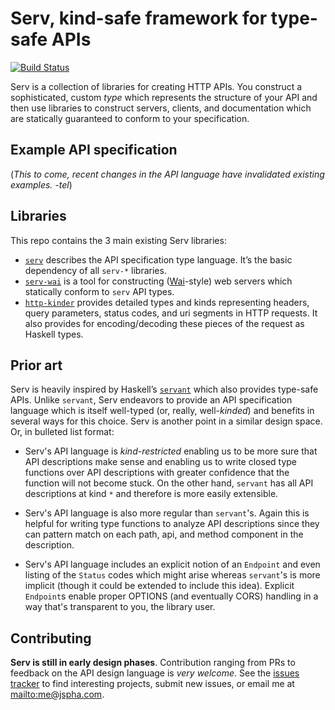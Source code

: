 
# Serv, kind-safe framework for type-safe APIs

[![Build Status](https://travis-ci.org/tel/serv.svg)](https://travis-ci.org/tel/serv)

Serv is a collection of libraries for creating HTTP APIs. You construct a
sophisticated, custom *type* which represents the structure of your API and
then use libraries to construct servers, clients, and documentation which are
statically guaranteed to conform to your specification.

## Example API specification

(*This to come, recent changes in the API language have invalidated existing
examples. -tel*)

## Libraries

This repo contains the 3 main existing Serv libraries:

- [`serv`](https://github.com/tel/serv/tree/master/serv) describes the API
  specification type language. It’s the basic dependency of all `serv-*`
  libraries.
- [`serv-wai`](https://github.com/tel/serv/tree/master/serv-wai) is a tool for
  constructing ([Wai](https://hackage.haskell.org/package/wai)-style) web
  servers which statically conform to `serv` API types.
- [`http-kinder`](https://github.com/tel/serv/tree/master/http-kinder) provides
  detailed types and kinds representing headers, query parameters, status
  codes, and uri segments in HTTP requests. It also provides for
  encoding/decoding these pieces of the request as Haskell types.

## Prior art

Serv is heavily inspired by Haskell’s
[`servant`](http://github.com/haskell-servant/servant) which also provides
type-safe APIs. Unlike `servant`, Serv endeavors to provide an API
specification language which is itself well-typed (or, really, well-*kinded*)
and benefits in several ways for this choice. Serv is another point in a
similar design space. Or, in bulleted list format:

- Serv's API language is *kind-restricted* enabling us to be more sure that API
  descriptions make sense and enabling us to write closed type functions over
  API descriptions with greater confidence that the function will not become
  stuck. On the other hand, `servant` has all API descriptions at kind `*` and
  therefore is more easily extensible.

- Serv's API language is also more regular than `servant`'s. Again this is
  helpful for writing type functions to analyze API descriptions since they
  can pattern match on each path, api, and method component in the description.

- Serv's API language includes an explicit notion of an `Endpoint` and even
  listing of the `Status` codes which might arise whereas `servant`'s is more
  implicit (though it could be extended to include this idea). Explicit
  `Endpoint`s enable proper OPTIONS (and eventually CORS) handling in a way
  that's transparent to you, the library user.

## Contributing

**Serv is still in early design phases**. Contribution ranging from PRs to
feedback on the API design language is *very welcome*. See the [issues
tracker](https://github.com/tel/serv/issues) to find interesting projects,
submit new issues, or email me at [mailto:me@jspha.com](me@jspha.com).
